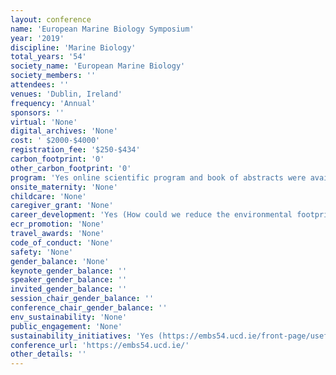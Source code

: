 ```yaml
---
layout: conference 
name: 'European Marine Biology Symposium'
year: '2019'
discipline: 'Marine Biology'
total_years: '54'
society_name: 'European Marine Biology'
society_members: ''
attendees: ''
venues: 'Dublin, Ireland'
frequency: 'Annual'
sponsors: ''
virtual: 'None'
digital_archives: 'None'
cost: ' $2000-$4000'
registration_fee: '$250-$434'
carbon_footprint: '0'
other_carbon_footprint: '0'
program: 'Yes online scientific program and book of abstracts were available online on the conference website.'
onsite_maternity: 'None'
childcare: 'None'
caregiver_grant: 'None'
career_development: 'Yes (How could we reduce the environmental footprint of manganese nodule mining through improved equipment design?)'
ecr_promotion: 'None'
travel_awards: 'None'
code_of_conduct: 'None'
safety: 'None'
gender_balance: 'None'
keynote_gender_balance: ''
speaker_gender_balance: ''
invited_gender_balance: ''
session_chair_gender_balance: ''
conference_chair_gender_balance: ''
env_sustainability: 'None'
public_engagement: 'None'
sustainability_initiatives: 'Yes (https://embs54.ucd.ie/front-page/useful-information/an-environmentally-conscious-symposium/): In keeping with our philosophy of conservation and sustainability, we have ensured that EMBS54 benefits from the following:     Close proximity to transportation hubs, public transport, hire bikes     Close proximity to accommodation, restaurants, activities     Local catering companies used to reduce transportation miles     Reusable tableware, no plastic bottles     Venue employs natural light     Recycling/composting facilities on campus     Minimal use of plastic – paper name badges, BYO lanyards     Digital alternatives to paper used wherever possible'
conference_url: 'https://embs54.ucd.ie/'
other_details: ''
---
```

